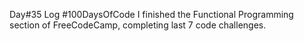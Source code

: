 Day#35 Log #100DaysOfCode I finished the Functional Programming section of FreeCodeCamp, completing last 7 code challenges.